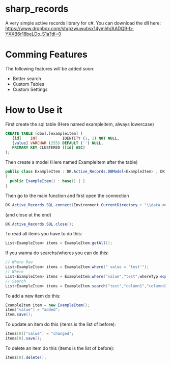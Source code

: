 sharp_records
=============

A very simple active records library for c#.
You can download the dll here:
https://www.dropbox.com/sh/pzwuwubsx14ymhh/AADQ9-b-YXXB6r18beLDo_S1a?dl=0

Comming Features
===
The following features will be added soon:
- Better search
- Custom Tables
- Custom Settings

How to Use it
===
First create the sql table (Here named exampleitem, always lowercase)

```SQL
CREATE TABLE [dbo].[exampleitem] ( 
   [id]    INT           IDENTITY (1, 1) NOT NULL, 
   [value] VARCHAR (255) DEFAULT ('') NULL, 
   PRIMARY KEY CLUSTERED ([id] ASC) 
); 
```
Then create a model (Here named ExampleItem after the table)
```C#
public class ExampleItem : DK.Active_Records.DBModel<ExampleItem> , DK.Active_Records.IDBModel 
{  
  public ExampleItem() : base() { } 
} 
```
Then go to the main function and first open the connection
```C#
DK.Active_Records.SQL.connect(Environment.CurrentDirectory + "\\data.mdf");
```
(and close at the end)
```C#
DK.Active_Records.SQL.close();
```
To read all items you have to do this:
```C#
List<ExampleItem> items = ExampleItem.getAll();
```
If you wanna do searchs/wheres you can do this:
```C#
// Where Raw
List<ExampleItem> items = ExampleItem.where(" value = 'test'");
// Where
List<ExampleItem> items = ExampleItem.where("value","test",whereTyp.equal);
// Search
List<ExampleItem> items = ExampleItem.search("test","column1","columnd2","column3",...);
```
To add a new item do this:
```C#
ExampleItem item = new ExampleItem(); 
item["value"] = "added"; 
item.save(); 
```
To update an item do this (items is the list of before):
```C#
items[0]["value"] = "changed"; 
items[0].save(); 
```
To delete an item do this (items is the list of before):
```C#
items[0].delete(); 
```
